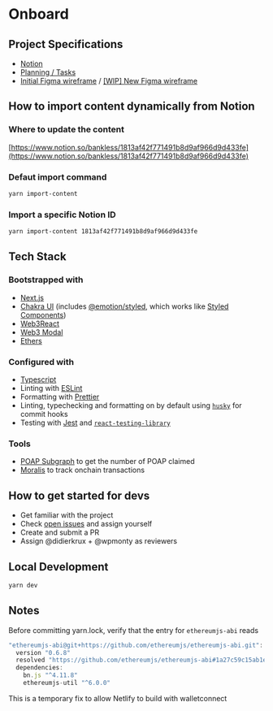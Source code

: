 # Onboard

## Project Specifications

- [Notion](https://www.notion.so/bankless/ONBOARD-c431218052c84cf598a6408aa464287b)
- [Planning / Tasks](https://www.notion.so/bankless/Onboard-planning-open-tasks-availability-405f670d58ee4aef8f10f8c8b46a329d)
- [Initial Figma wireframe](https://www.figma.com/file/ryapBbsKrI0Q77bKrMsNrQ/Onboard-MVP1?node-id=8%3A461) / [[WIP] New Figma wireframe](https://www.figma.com/file/FebGvlqhBqT5QO2iQ9mTUJ/Bankless-Onboarding?node-id=3%3A2)

## How to import content dynamically from Notion

### Where to update the content

[https://www.notion.so/bankless/1813af42f771491b8d9af966d9d433fe](https://www.notion.so/bankless/1813af42f771491b8d9af966d9d433fe)

### Defaut import command

```bash
yarn import-content
```

### Import a specific Notion ID

```bash
yarn import-content 1813af42f771491b8d9af966d9d433fe
```

## Tech Stack

### Bootstrapped with

- [Next.js](https://nextjs.org/docs)
- [Chakra UI](https://chakra-ui.com/docs/getting-started) (includes [@emotion/styled](https://emotion.sh/docs/styled), which works like [Styled Components](https://styled-components.com/docs/basics))
- [Web3React](https://github.com/NoahZinsmeister/web3-react)
- [Web3 Modal](https://www.npmjs.com/package/web3modal)
- [Ethers](https://www.npmjs.com/package/ethers)

### Configured with

- [Typescript](https://www.typescriptlang.org/)
- Linting with [ESLint](https://eslint.org/)
- Formatting with [Prettier](https://prettier.io/)
- Linting, typechecking and formatting on by default using [`husky`](https://github.com/typicode/husky) for commit hooks
- Testing with [Jest](https://jestjs.io/) and [`react-testing-library`](https://testing-library.com/docs/react-testing-library/intro)

### Tools

- [POAP Subgraph](https://thegraph.com/legacy-explorer/subgraph/poap-xyz/poap-xdai) to get the number of POAP claimed
- [Moralis](https://docs.moralis.io/transactions-and-balances/realtime-transactions) to track onchain transactions

## How to get started for devs

- Get familiar with the project
- Check [open issues](https://github.com/BanklessDAO/onboard/issues) and assign yourself
- Create and submit a PR
- Assign @didierkrux + @wpmonty as reviewers

## Local Development

```bash
yarn dev
```

## Notes

Before committing yarn.lock, verify that the entry for `ethereumjs-abi` reads

```javascript
"ethereumjs-abi@git+https://github.com/ethereumjs/ethereumjs-abi.git":
  version "0.6.8"
  resolved "https://github.com/ethereumjs/ethereumjs-abi#1a27c59c15ab1e95ee8e5c4ed6ad814c49cc439e"
  dependencies:
    bn.js "^4.11.8"
    ethereumjs-util "^6.0.0"
```

This is a temporary fix to allow Netlify to build with walletconnect
